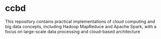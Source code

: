 # ccbd
This repository contains practical implementations of cloud computing and big data concepts, including Hadoop MapReduce and Apache Spark, with a focus on large-scale data processing and cloud-based architecture
